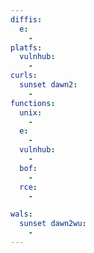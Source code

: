 ```yaml
---
diffis:
  e:
    -
platfs:
  vulnhub:
    -
curls:
  sunset dawn2:
    -
functions:
  unix:
    -
  e:
    -
  vulnhub:
    -
  bof:
    -
  rce:
    -

wals:
  sunset dawn2wu:
    -
---
```


